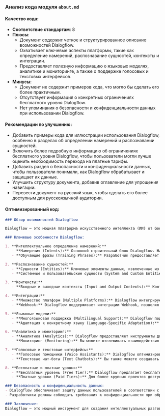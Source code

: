 ### **Анализ кода модуля `about.md`**

#### **Качество кода**:
- **Соответствие стандартам**: 8
- **Плюсы**:
  - Документ содержит четкое и структурированное описание возможностей Dialogflow.
  - Охватывает ключевые аспекты платформы, такие как определение намерений, распознавание сущностей, контексты и интеграции.
  - Предоставляет полезную информацию о языковых моделях, аналитике и мониторинге, а также о поддержке голосовых и текстовых интерфейсов.
- **Минусы**:
  - Документ не содержит примеров кода, что могло бы сделать его более практичным.
  - Отсутствует информация о конкретных ограничениях бесплатного уровня Dialogflow.
  - Нет упоминания о безопасности и конфиденциальности данных при использовании Dialogflow.

#### **Рекомендации по улучшению**:
- Добавить примеры кода для иллюстрации использования Dialogflow, особенно в разделах об определении намерений и распознавании сущностей.
- Включить более подробную информацию об ограничениях бесплатного уровня Dialogflow, чтобы пользователи могли лучше оценить необходимость перехода на платные тарифы.
- Добавить раздел о безопасности и конфиденциальности данных, чтобы пользователи понимали, как Dialogflow обрабатывает и защищает их данные.
- Улучшить структуру документа, добавив оглавление для упрощения навигации.
- Перевести документ на русский язык, чтобы сделать его более доступным для русскоязычной аудитории.

#### **Оптимизированный код**:
```markdown
### Обзор возможностей Dialogflow

Dialogflow — это мощная платформа искусственного интеллекта (ИИ) от Google, предназначенная для создания разговорных интерфейсов, таких как чат-боты, голосовые помощники и другие интерактивные системы. Основная цель Dialogflow — помочь разработчикам создавать естественные и интуитивно понятные диалоги между пользователями и машинами.

### Ключевые особенности Dialogflow:

1. **Интеллектуальное определение намерений:**
   - **Намерения (Intents):** Основной строительный блок Dialogflow. Намерение представляет собой цель или задачу, которую пользователь хочет выполнить. Например, намерение "Заказать пиццу" может быть связано с запросом пользователя на заказ пиццы.
   - **Обучающие фразы (Training Phrases):** Разработчик предоставляет примеры фраз, которые пользователи могут использовать для выражения намерения. Dialogflow учится на этих фразах, чтобы лучше понимать и распознавать намерения пользователей.

2. **Распознавание сущностей:**
   - **Сущности (Entities):** Ключевые элементы данных, извлеченные из фраз пользователя. Например, в запросе "Заказать пиццу с грибами" сущность "грибы" может быть извлечена как тип начинки.
   - **Системные и пользовательские сущности (System and Custom Entities):** Dialogflow предоставляет многочисленные системные сущности (например, даты, время, числа) и позволяет создавать пользовательские сущности для более точного извлечения данных.

3. **Контексты:**
   - **Входные и выходные контексты (Input and Output Contexts):** Контексты помогают управлять разговором, сохраняя информацию о текущем состоянии диалога. Например, если пользователь уже выбрал пиццу, контекст может помочь боту запомнить это в следующем запросе.

4. **Интеграции:**
   - **Множество платформ (Multiple Platforms):** Dialogflow интегрируется с многочисленными платформами, такими как Google Assistant, Facebook Messenger, Slack, Telegram, Twilio и другие. Это позволяет легко развертывать чат-ботов в различных каналах связи.
   - **Webhook:** Dialogflow поддерживает интеграции Webhook, позволяя вызывать внешние сервисы и API для обработки сложных запросов и получения динамических данных.

5. **Языковые модели:**
   - **Многоязыковая поддержка (Multilingual Support):** Dialogflow поддерживает более 20 языков, что делает его универсальным инструментом для глобальных проектов.
   - **Адаптация к конкретному языку (Language-Specific Adaptation):** Вы можете настроить модель для лучшего понимания конкретных языковых нюансов и сленга.

6. **Аналитика и мониторинг:**
   - **Аналитика (Analytics):** Dialogflow предоставляет инструменты для анализа производительности вашего чат-бота, включая отслеживание намерений, сущностей и контекстов.
   - **Мониторинг (Monitoring):** Вы можете отслеживать взаимодействия с пользователями в реальном времени и получать отчеты о производительности вашего бота.

7. **Голосовые и текстовые интерфейсы:**
   - **Голосовые помощники (Voice Assistants):** Dialogflow оптимизирован для создания голосовых помощников, которые могут взаимодействовать с пользователями посредством голосовых команд.
   - **Текстовые чат-боты (Text Chatbots):** Вы также можете создавать текстовые чат-боты для взаимодействия с пользователями посредством текстовых сообщений.

8. **Бесплатные и платные уровни:**
   - **Бесплатный уровень (Free Tier):** Dialogflow предлагает бесплатный уровень с ограниченными возможностями, идеально подходящий для небольших проектов и тестирования.
   - **Платные уровни (Paid Tiers):** Для более крупных проектов доступны платные уровни с расширенными функциями и поддержкой.

### Безопасность и конфиденциальность данных:
- Dialogflow обеспечивает защиту данных пользователей в соответствии с политиками Google.
- Разработчики должны соблюдать требования к конфиденциальности при обработке данных пользователей.

### Заключение:
Dialogflow — это мощный инструмент для создания интеллектуальных разговорных систем, который позволяет разработчикам легко создавать и развертывать чат-ботов и голосовых помощников на различных платформах. Благодаря своей гибкости и широким возможностям интеграции, Dialogflow подходит как для небольших проектов, так и для крупных корпоративных решений.